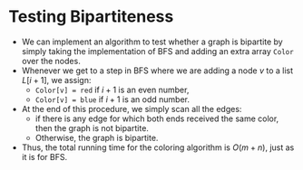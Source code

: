 # Testing Bipartiteness

- We can implement an algorithm to test whether a graph is bipartite by simply taking the implementation of BFS and adding an extra array `Color` over the nodes. 
- Whenever we get to a step in BFS where we are adding a node $v$ to a list $L[i + 1]$, we assign:
	- `Color[v] = red` if $i + 1$ is an even number,
	- `Color[v] = blue` if $i + 1$ is an odd number. 
- At the end of this procedure, we simply scan all the edges: 
	- if there is any edge for which both ends received the same color, then the graph is not bipartite. 
	- Otherwise, the graph is bipartite. 
- Thus, the total running time for the coloring algorithm is $O(m + n)$, just as it is for BFS.
